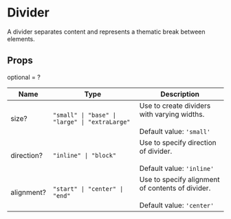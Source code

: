 # Divider

A divider separates content and represents a thematic break between elements.

## Props
optional = ?

| Name | Type | Description |
| --- | --- | --- |
| size? | <code>"small" &#124; "base" &#124; "large" &#124; "extraLarge"</code> | Use to create dividers with varying widths.<br /><br />Default value: <code>'small'</code> |
| direction? | <code>"inline" &#124; "block"</code> | Use to specify direction of divider.<br /><br />Default value: <code>'inline'</code> |
| alignment? | <code>"start" &#124; "center" &#124; "end"</code> | Use to specify alignment of contents of divider.<br /><br />Default value: <code>'center'</code> |